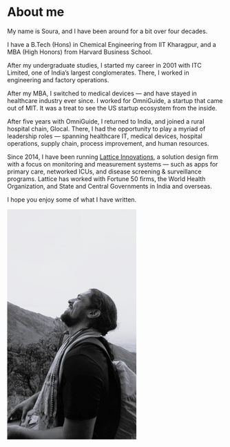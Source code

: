 # About me
My name is Soura, and I have been around for a bit over four decades.

I have a B.Tech (Hons) in Chemical Engineering from IIT Kharagpur, and a MBA (High Honors) from Harvard Business School. 

After my undergraduate studies, I started my career in 2001 with ITC Limited, one of India’s largest conglomerates. There, I worked in engineering and factory operations.

After my MBA, I switched to medical devices — and have stayed in healthcare industry ever since. I worked for OmniGuide, a startup that came out of MIT. It was a treat to see the US startup ecosystem from the inside.

After five years with OmniGuide, I returned to India, and joined a rural hospital chain, Glocal. There, I had the opportunity to play a myriad of leadership roles — spanning healthcare IT, medical devices, hospital operations, supply chain, process improvement, and human resources.

Since 2014, I have been running [Lattice Innovations](https://www.thelattice.in), a solution design firm with a focus on monitoring and measurement systems — such as apps for primary care, networked ICUs, and disease screening & surveillance programs. Lattice has worked with Fortune 50 firms, the World Health Organization, and State and Central Governments in India and overseas.

I hope you enjoy some of what I have written.

<img src = "/assets/Soura-casual-photo.jpg" width = 300>